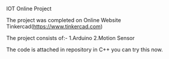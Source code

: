 IOT Online Project

The project was completed on Online Website Tinkercad(https://www.tinkercad.com)

The project consists of:- 1.Arduino 2.Motion Sensor

The code is attached in repository in C++ you can try this now.
